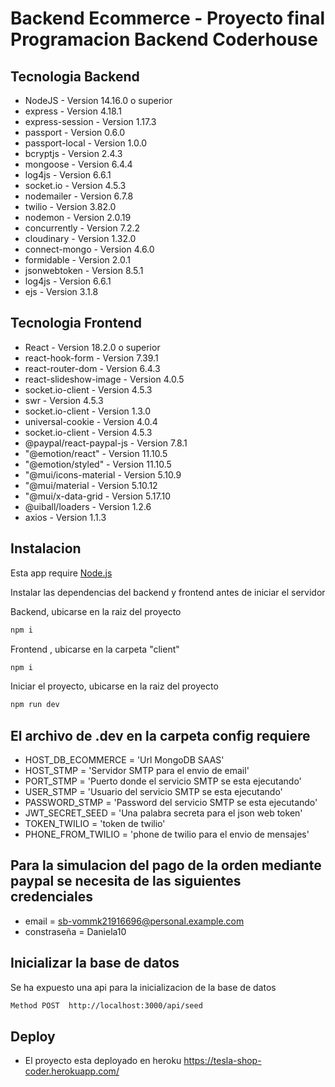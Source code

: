 # Backend Ecommerce - Proyecto final Programacion Backend Coderhouse

## Tecnologia Backend
- NodeJS - Version 14.16.0 o superior 
- express - Version 4.18.1
- express-session - Version 1.17.3
- passport - Version 0.6.0
- passport-local - Version 1.0.0
- bcryptjs - Version 2.4.3
- mongoose - Version 6.4.4
- log4js - Version 6.6.1
- socket.io - Version 4.5.3
- nodemailer - Version 6.7.8
- twilio - Version 3.82.0
- nodemon - Version 2.0.19
- concurrently - Version 7.2.2
- cloudinary - Version 1.32.0
- connect-mongo - Version 4.6.0
- formidable - Version 2.0.1
- jsonwebtoken - Version 8.5.1
- log4js - Version 6.6.1
- ejs - Version 3.1.8

## Tecnologia Frontend
- React - Version 18.2.0 o superior 
- react-hook-form - Version 7.39.1
- react-router-dom - Version 6.4.3
- react-slideshow-image - Version 4.0.5
- socket.io-client - Version 4.5.3
- swr - Version 4.5.3
- socket.io-client - Version 1.3.0
- universal-cookie - Version 4.0.4
- socket.io-client - Version 4.5.3
- @paypal/react-paypal-js - Version 7.8.1
- "@emotion/react" - Version 11.10.5
- "@emotion/styled" - Version 11.10.5
- "@mui/icons-material - Version 5.10.9
- "@mui/material - Version 5.10.12
- "@mui/x-data-grid - Version 5.17.10
- @uiball/loaders - Version 1.2.6
- axios - Version 1.1.3

## Instalacion
Esta app require [Node.js](https://nodejs.org/)

Instalar las dependencias del backend y frontend antes de iniciar el servidor

Backend, ubicarse en la raiz del proyecto
```sh
npm i
```

Frontend , ubicarse en  la carpeta "client"
```sh
npm i
```

Iniciar el proyecto, ubicarse en la raiz del proyecto
```sh
npm run dev
```
## El archivo de .dev en la carpeta config requiere

- HOST_DB_ECOMMERCE = 'Url MongoDB SAAS'  
- HOST_STMP = 'Servidor SMTP para el envio de email'  
- PORT_STMP = 'Puerto donde el servicio SMTP se esta ejecutando'
- USER_STMP = 'Usuario del servicio SMTP se esta ejecutando'
- PASSWORD_STMP = 'Password del servicio SMTP se esta ejecutando'
- JWT_SECRET_SEED = 'Una palabra secreta para el json web token'  
- TOKEN_TWILIO = 'token de twilio'
- PHONE_FROM_TWILIO = 'phone de twilio para el envio de mensajes'

## Para la simulacion del pago de la orden mediante paypal se necesita de las siguientes credenciales
- email = sb-vommk21916696@personal.example.com
- constraseña = Daniela10

## Inicializar la base de datos
Se ha expuesto una api para la inicializacion de la base
de datos 
```sh
Method POST  http://localhost:3000/api/seed
```

## Deploy

- El proyecto esta deployado en heroku 
https://tesla-shop-coder.herokuapp.com/